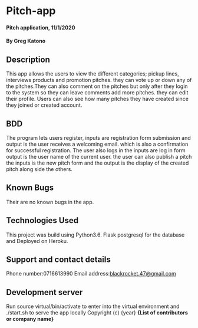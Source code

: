 # Pitch-app
#### Pitch application, 11/1/2020
#### By **Greg Katono**
## Description
This app allows the users to view the different categories; pickup lines, interviews products and promotion pitches. they can vote up or down any of the pitches.They can also comment on the pitches but only after they login to the system so they can leave comments add more pitches. they can edit their profile. Users can also see how many pitches they have created since they joined or created account.
## BDD
The program lets users register, inputs are registration form submission and output is the user receives a welcoming email. which is also a confirmation for successful registration. The user also logs in the inputs are log in form output is the user name of the current user. the user can also publish a pitch the inputs is the new pitch form and the output is the display of the created pitch along side the others.
## Known Bugs
Their are no known bugs in the app.

## Technologies Used
This project was build using Python3.6. Flask postgresql for the database and Deployed on Heroku.
## Support and contact details
Phone number:0716613990
Email address:blackrocket.47@gmail.com
## Development server
Run source virtual/bin/activate to enter into the virtual environment and ./start.sh to serve the app locally
Copyright (c) {year} **{List of contributors or company name}**
  